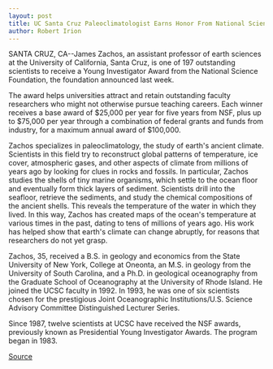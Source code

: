 ```yaml
---
layout: post
title: UC Santa Cruz Paleoclimatologist Earns Honor From National Science Foundation
author: Robert Irion
---	
```


SANTA CRUZ, CA--James Zachos, an assistant professor of earth  sciences at the University of California, Santa Cruz, is one of 197  outstanding scientists to receive a Young Investigator Award from  the National Science Foundation, the foundation announced last week.

The award helps universities attract and retain outstanding  faculty researchers who might not otherwise pursue teaching  careers. Each winner receives a base award of $25,000 per year for  five years from NSF, plus up to $75,000 per year through a  combination of federal grants and funds from industry, for a  maximum annual award of $100,000.

Zachos specializes in paleoclimatology, the study of earth's  ancient climate. Scientists in this field try to reconstruct global  patterns of temperature, ice cover, atmospheric gases, and other  aspects of climate from millions of years ago by looking for clues in  rocks and fossils. In particular, Zachos studies the shells of tiny  marine organisms, which settle to the ocean floor and eventually  form thick layers of sediment. Scientists drill into the seafloor,  retrieve the sediments, and study the chemical compositions of the  ancient shells. This reveals the temperature of the water in which  they lived. In this way, Zachos has created maps of the ocean's  temperature at various times in the past, dating to tens of millions  of years ago. His work has helped show that earth's climate can  change abruptly, for reasons that researchers do not yet grasp.

Zachos, 35, received a B.S. in geology and economics from the  State University of New York, College at Oneonta, an M.S. in geology  from the University of South Carolina, and a Ph.D. in geological  oceanography from the Graduate School of Oceanography at the  University of Rhode Island. He joined the UCSC faculty in 1992. In  1993, he was one of six scientists chosen for the prestigious Joint  Oceanographic Institutions/U.S. Science Advisory Committee  Distinguished Lecturer Series.

Since 1987, twelve scientists at UCSC have received the NSF  awards, previously known as Presidential Young Investigator  Awards. The program began in 1983.

[Source](http://www1.ucsc.edu/news_events/press_releases/archive/94-95/11-94/112194-UCSC_Paleoclimotolo.html "Permalink to 112194-UCSC_Paleoclimotolo")
